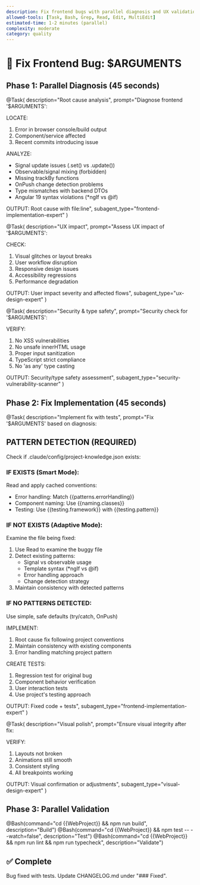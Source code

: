 ```yaml
---
description: Fix frontend bugs with parallel diagnosis and UX validation
allowed-tools: [Task, Bash, Grep, Read, Edit, MultiEdit]
estimated-time: 1-2 minutes (parallel)
complexity: moderate
category: quality
---
```


# 🔧 Fix Frontend Bug: $ARGUMENTS

## Phase 1: Parallel Diagnosis (45 seconds)

@Task(
  description="Root cause analysis",
  prompt="Diagnose frontend '$ARGUMENTS':
  
  LOCATE:
  1. Error in browser console/build output
  2. Component/service affected
  3. Recent commits introducing issue
  
  ANALYZE:
  - Signal update issues (.set() vs .update())
  - Observable/signal mixing (forbidden)
  - Missing trackBy functions
  - OnPush change detection problems
  - Type mismatches with backend DTOs
  - Angular 19 syntax violations (*ngIf vs @if)
  
  OUTPUT: Root cause with file:line",
  subagent_type="frontend-implementation-expert"
)

@Task(
  description="UX impact",
  prompt="Assess UX impact of '$ARGUMENTS':
  
  CHECK:
  1. Visual glitches or layout breaks
  2. User workflow disruption
  3. Responsive design issues
  4. Accessibility regressions
  5. Performance degradation
  
  OUTPUT: User impact severity and affected flows",
  subagent_type="ux-design-expert"
)

@Task(
  description="Security & type safety",
  prompt="Security check for '$ARGUMENTS':
  
  VERIFY:
  1. No XSS vulnerabilities
  2. No unsafe innerHTML usage
  3. Proper input sanitization
  4. TypeScript strict compliance
  5. No 'as any' type casting
  
  OUTPUT: Security/type safety assessment",
  subagent_type="security-vulnerability-scanner"
)

## Phase 2: Fix Implementation (45 seconds)

@Task(
  description="Implement fix with tests",
  prompt="Fix '$ARGUMENTS' based on diagnosis:

  ## PATTERN DETECTION (REQUIRED)

  Check if .claude/config/project-knowledge.json exists:

  ### IF EXISTS (Smart Mode):
  Read and apply cached conventions:
  - Error handling: Match {{patterns.errorHandling}}
  - Component naming: Use {{naming.classes}}
  - Testing: Use {{testing.framework}} with {{testing.pattern}}

  ### IF NOT EXISTS (Adaptive Mode):
  Examine the file being fixed:
  1. Use Read to examine the buggy file
  2. Detect existing patterns:
     - Signal vs observable usage
     - Template syntax (*ngIf vs @if)
     - Error handling approach
     - Change detection strategy
  3. Maintain consistency with detected patterns

  ### IF NO PATTERNS DETECTED:
  Use simple, safe defaults (try/catch, OnPush)

  IMPLEMENT:
  1. Root cause fix following project conventions
  2. Maintain consistency with existing components
  3. Error handling matching project pattern

  CREATE TESTS:
  1. Regression test for original bug
  2. Component behavior verification
  3. User interaction tests
  4. Use project's testing approach

  OUTPUT: Fixed code + tests",
  subagent_type="frontend-implementation-expert"
)

@Task(
  description="Visual polish",
  prompt="Ensure visual integrity after fix:
  
  VERIFY:
  1. Layouts not broken
  2. Animations still smooth
  3. Consistent styling
  4. All breakpoints working
  
  OUTPUT: Visual confirmation or adjustments",
  subagent_type="visual-design-expert"
)

## Phase 3: Parallel Validation

@Bash(command="cd {{WebProject}} && npm run build", description="Build")
@Bash(command="cd {{WebProject}} && npm test -- --watch=false", description="Test")
@Bash(command="cd {{WebProject}} && npm run lint && npm run typecheck", description="Validate")

## ✅ Complete
Bug fixed with tests. Update CHANGELOG.md under "### Fixed".